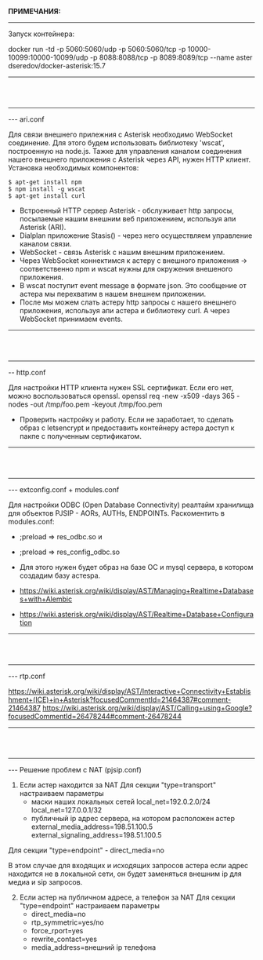 **ПРИМЕЧАНИЯ:**

***
Запуск контейнера:

docker run -td -p 5060:5060/udp -p 5060:5060/tcp -p 10000-10099:10000-10099/udp -p 8088:8088/tcp -p 8089:8089/tcp --name aster dseredov/docker-asterisk:15.7
***

<br>  
<br>
  
***
--- ari.conf

Для связи внешнего прилежния с Asterisk необходимо WebSocket соединение.
Для этого будем использовать библиотеку 'wscat', построенную на node.js.
Тажке для управления каналом соединения нашего внешнего приложения с Asterisk через API, нужен HTTP клиент.
Установка необходимых компонентов:

```
$ apt-get install npm
$ npm install -g wscat
$ apt-get install curl
```

* Встроенный HTTP сервер Asterisk - обслуживает http запросы, посылаемые нашим внешним веб приложением, используя апи Asterisk (ARI).
* Dialplan приложение Stasis() - через него осуществляем управление каналом связи. 
* WebSocket - связь Asterisk с нашим внешним приложением.
* Через WebSocket коннектимся к астеру с внешного приложения -> соответственно npm и wscat нужны для окружения внешеного приложения.
* В wscat поступит event message в формате json. Это сообщение от астера мы перехватим в нашем внешнем приложении.
* После мы можем слать астеру http запросы с нашего внешнего приложения, используя апи астера и библиотеку curl. А через WebSocket принимаем events.
***

<br>  
<br>
  
***
-- http.conf

Для настройки HTTP клиента нужен SSL сертификат. Если его нет, можно воспользоваться openssl. 
openssl req -new -x509 -days 365 -nodes -out /tmp/foo.pem -keyout /tmp/foo.pem

* Проверить настройку и работу. Если не заработает, то сделать образ с letsencrypt и предоставить контейнеру астера доступ к пакпе с полученным сертификатом.
***

<br>  
<br>
  
***
--- extconfig.conf + modules.conf

Для настройки ODBC (Open Database Connectivity) реалтайм хранилища для объектов PJSIP - AORs, AUTHs, ENDPOINTs.
Раскоментить в modules.conf:
 * ;preload => res_odbc.so и
 * ;preload => res_config_odbc.so


* Для этого нужен будет образ на базе ОС и mysql сервера, в котором создадим базу астеsра.
* https://wiki.asterisk.org/wiki/display/AST/Managing+Realtime+Databases+with+Alembic
* https://wiki.asterisk.org/wiki/display/AST/Realtime+Database+Configuration
***

<br>  
<br>
  
***
--- rtp.conf

https://wiki.asterisk.org/wiki/display/AST/Interactive+Connectivity+Establishment+(ICE)+in+Asterisk?focusedCommentId=21464387#comment-21464387
https://wiki.asterisk.org/wiki/display/AST/Calling+using+Google?focusedCommentId=26478244#comment-26478244
***

<br>  
<br>
  
***
--- Решение проблем с NAT (pjsip.conf)

1. Если астер находится за NAT
Для секции "type=transport" настраиваем параметры
    -   маски наших локальных сетей
            local_net=192.0.2.0/24
            local_net=127.0.0.1/32
    -   публичный ip адрес сервера, на котором расположен астер            
            external_media_address=198.51.100.5
            external_signaling_address=198.51.100.5 

Для секции "type=endpoint"
    -   direct_media=no

В этом случае для входящих и исходящих запросов астера если адрес находится не в локальной сети, он будет заменяться внешним ip для медиа и sip запросов.

2. Если астер на публичном адресе, а телефон за NAT
Для секции "type=endpoint" настраиваем параметры
    -   direct_media=no
    -   rtp_symmetric=yes/no
    -   force_rport=yes
    -   rewrite_contact=yes
    -   media_address=внешний ip телефона

